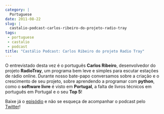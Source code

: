 ```yaml
---
category: |
  Portuguese
date: 2011-08-22
slug: |
  castalio-podcast-carlos-ribeiro-do-projeto-radio-tray
tags:
 - portuguese
 - castalio
 - podcast
title: "Castálio Podcast: Carlos Ribeiro do projeto Radio Tray"
---
```

O entrevistado desta vez é o português **Carlos Ribeiro**, desenvolvedor
do projeto **RadioTray**, um programa bem leve e simples para escutar
estações de rádio online. Durante nosso bate-papo conversamos sobre a
criação e o crescimento de seu projeto, sobre aprendendo a programar com
**python**, como o **software livre** é visto em **Portugal**, a falta
de livros técnicos em português em Portugal e o seu **Top 5**!

Baixe já o [episódio](http://wp.me/p1mMfJ-16) e não se esqueça de
acompanhar o podcast pelo [Twitter](https://twitter.com/#!/castaliopod)!
